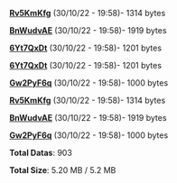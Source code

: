 [**Rv5KmKfg**](/data/Rv5KmKfg.txt) (30/10/22 - 19:58)- 1314 bytes

[**BnWudvAE**](/data/BnWudvAE.txt) (30/10/22 - 19:58)- 1919 bytes

[**6Yt7QxDt**](/data/6Yt7QxDt.txt) (30/10/22 - 19:58)- 1201 bytes

[**6Yt7QxDt**](/data/6Yt7QxDt.txt) (30/10/22 - 19:58)- 1201 bytes

[**Gw2PyF6q**](/data/Gw2PyF6q.txt) (30/10/22 - 19:58)- 1000 bytes

[**Rv5KmKfg**](/data/Rv5KmKfg.txt) (30/10/22 - 19:58)- 1314 bytes

[**BnWudvAE**](/data/BnWudvAE.txt) (30/10/22 - 19:58)- 1919 bytes

[**Gw2PyF6q**](/data/Gw2PyF6q.txt) (30/10/22 - 19:58)- 1000 bytes

**Total Datas**: 903

**Total Size**: 5.20 MB / 5.2 MB